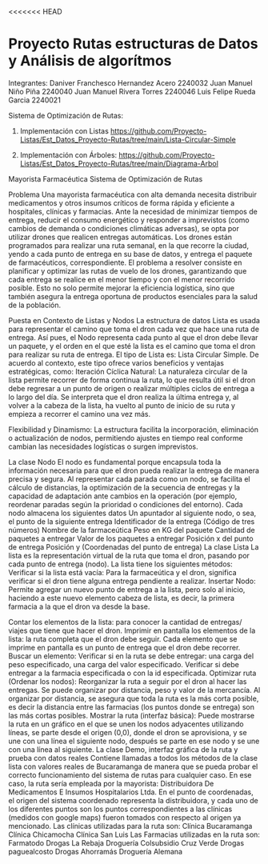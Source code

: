 <<<<<<< HEAD
# Proyecto Rutas estructuras de Datos y Análisis de algorítmos

Integrantes:
Daniver Franchesco Hernandez Acero 2240032
Juan Manuel Niño Piña 2240040
Juan Manuel Rivera Torres 2240046
Luis Felipe Rueda Garcia 2240021

Sistema de Optimización de Rutas:
1. Implementación con Listas https://github.com/Proyecto-Listas/Est_Datos_Proyecto-Rutas/tree/main/Lista-Circular-Simple

2. Implementación con Árboles: https://github.com/Proyecto-Listas/Est_Datos_Proyecto-Rutas/tree/main/Diagrama-Arbol



Mayorista Farmacéutica
Sistema de Optimización de Rutas

Problema
Una mayorista farmacéutica con alta demanda necesita distribuir medicamentos y otros insumos críticos de forma rápida y eficiente a hospitales, clínicas y farmacias. Ante la necesidad de minimizar tiempos de entrega, reducir el consumo energético y responder a imprevistos (como cambios de demanda o condiciones climáticas adversas), se opta por utilizar drones que realicen entregas automáticas.
Los drones están programados para realizar una ruta semanal, en la que recorre la ciudad, yendo a cada punto de entrega en su base de datos, y entrega el paquete de farmacéuticos, correspondiente. 
El problema a resolver consiste en planificar y optimizar las rutas de vuelo de los drones, garantizando que cada entrega se realice en el menor tiempo y con el menor recorrido posible. Esto no solo permite mejorar la eficiencia logística, sino que también asegura la entrega oportuna de productos esenciales para la salud de la población.

Puesta en Contexto de Listas y Nodos
La estructura de datos Lista es usada para representar el camino que toma el dron cada vez que hace una ruta de entrega. Así pues, el Nodo representa cada punto al que el dron debe llevar un paquete, y el orden en el que esté la lista es el camino que toma el dron para realizar su ruta de entrega.
El tipo de Lista es: Lista Circular Simple. De acuerdo al contexto, este tipo ofrece varios beneficios y ventajas estratégicas, como:
Iteración Cíclica Natural:
 La naturaleza circular de la lista permite recorrer de forma continua la ruta, lo que resulta útil si el dron debe regresar a un punto de origen o realizar múltiples ciclos de entrega a lo largo del día. Se interpreta que el dron realiza la última entrega y, al volver a la cabeza de la lista, ha vuelto al punto de inicio de su ruta y empieza a recorrer el camino una vez más.


Flexibilidad y Dinamismo:
 La estructura facilita la incorporación, eliminación o actualización de nodos, permitiendo ajustes en tiempo real conforme cambian las necesidades logísticas o surgen imprevistos.

La clase Nodo
El nodo es fundamental porque encapsula toda la información necesaria para que el dron pueda realizar la entrega de manera precisa y segura. Al representar cada parada como un nodo, se facilita el cálculo de distancias, la optimización de la secuencia de entregas y la capacidad de adaptación ante cambios en la operación (por ejemplo, reordenar paradas según la prioridad o condiciones del entorno).
Cada nodo almacena los siguientes datos 
Un apuntador al siguiente nodo, o sea, el punto de la siguiente entrega
Identificador de la entrega (Código de tres números)
Nombre de la farmaceútica
Peso en KG del paquete
Cantidad de paquetes a entregar
Valor de los paquetes a entregar
Posición x del punto de entrega
Posición y (Coordenadas del punto de entrega)
La clase Lista
La lista es la representación virtual de la ruta que toma el dron,  pasando por cada punto de entrega (nodo).
La lista tiene los siguientes métodos:
Verificar si la lista está vacía: Para la farmaceútica y el dron, significa verificar si el dron tiene alguna entrega pendiente a realizar.
Insertar Nodo: Permite agregar un nuevo punto de entrega a la lista, pero solo al inicio, haciendo a este nuevo elemento cabeza de lista, es decir, la primera farmacia a la que el dron va desde la base.

Contar los elementos de la lista: para conocer la cantidad de entregas/ viajes que tiene que hacer el dron.
Imprimir en pantalla los elementos de la lista:  la ruta completa que el dron debe seguir. Cada elemento que se imprime en pantalla es un punto de entrega que el dron debe recorrer.
Buscar un elemento: Verificar si en la ruta se debe entregar: una carga del peso especificado, una carga del valor especificado. Verificar si debe entregar a la farmacia especificada o con la id especificada.
Optimizar ruta (Ordenar los nodos): Reorganizar la ruta a seguir por el dron al hacer las entregas. Se puede organizar por distancia, peso y valor de la mercancía. Al organizar por distancia, se asegura que toda la ruta es la más corta posible, es decir la distancia entre las farmacias (los puntos donde se entrega) son las más cortas posibles.
Mostrar la ruta (interfaz básica): Puede mostrarse la ruta en un gráfico en el que se unen los nodos adyacentes utilizando líneas, se parte desde el origen (0,0), donde el dron se aprovisiona, y se une con una línea el siguiente nodo, después se parte en ese nodo y se une con una línea al siguiente.
La clase Demo, interfaz gráfica de la ruta y prueba con datos reales
Contiene llamadas a todos los métodos de la clase lista con valores reales de Bucaramanga de manera que se pueda probar el correcto funcionamiento del sistema de rutas para cualquier caso.
En ese caso, la ruta sería empleada por la mayorista: Distribuidora De Medicamentos E Insumos Hospitalarios Ltda. En el punto de coordenadas, el origen del sistema coordenado representa la distribuidora, y cada uno de los diferentes puntos son los puntos correspondientes a las clínicas (medidos con google maps) fueron tomados con respecto al origen ya mencionado.
Las clínicas utilizadas para la ruta son:
Clínica Bucaramanga
Clínica Chicamocha
Clínica San Luis
Las Farmacias utilizadas en la ruta son:
Farmatodo
Drogas La Rebaja
Droguería Colsubsidio
Cruz Verde
Drogas paguealcosto
Drogas Ahorramás
Droguería Alemana



